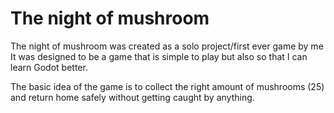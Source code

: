 # The night of mushroom

The night of mushroom was created as a solo project/first ever game by me It was designed 
to be a game that is simple to play but also so that I can learn Godot better.

The basic idea of the game is to collect the right amount of mushrooms (25)
 and return home safely without getting caught by anything.
